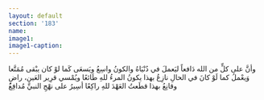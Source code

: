 ```yaml
---
layout: default
section: '183'
name:
image1: 
image1-caption: 
---
```


<div class="poem">
<span class="poem-line">
وأنَّ على كلٍّ من الله دَافعاً
</span>
<span class="poem-line">
ليَعملَ في دُنْيَاهُ والكونُ واسِعُ
</span>
<span class="poem-line">
ويَسعَى كَما لوْ كان يبْقى مُمَتَّعا
</span>
<span class="poem-line">
وَيعْملُ كما لَوْ كانَ في الحالِ نازِعُ
</span>
<span class="poem-line">
بهذا يكونُ المرءُ للهِ طَائعًا
</span>
<span class="poem-line">
ويُمْسي قرِير العَينِ، راضٍ وقانِعُ
</span>
<span class="poem-line">
بهذا قطَعتُ العَهْدَ للهِ راكِعًا
</span>
<span class="poem-line">
أسِيرُ على نهْجِ النبيِّ مُدافِعُ
</span>
</div>
